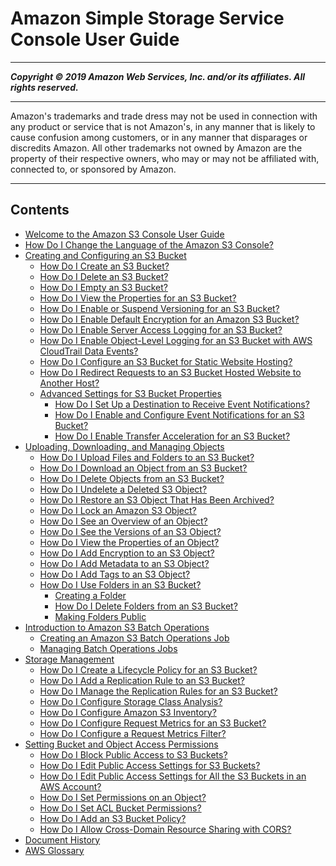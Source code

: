 # Amazon Simple Storage Service Console User Guide

-----
*****Copyright &copy; 2019 Amazon Web Services, Inc. and/or its affiliates. All rights reserved.*****

-----
Amazon's trademarks and trade dress may not be used in 
     connection with any product or service that is not Amazon's, 
     in any manner that is likely to cause confusion among customers, 
     or in any manner that disparages or discredits Amazon. All other 
     trademarks not owned by Amazon are the property of their respective
     owners, who may or may not be affiliated with, connected to, or 
     sponsored by Amazon.

-----
## Contents
+ [Welcome to the Amazon S3 Console User Guide](what-is-s3.md)
+ [How Do I Change the Language of the Amazon S3 Console?](change-ui-language.md)
+ [Creating and Configuring an S3 Bucket](create-configure-bucket.md)
   + [How Do I Create an S3 Bucket?](create-bucket.md)
   + [How Do I Delete an S3 Bucket?](delete-bucket.md)
   + [How Do I Empty an S3 Bucket?](empty-bucket.md)
   + [How Do I View the Properties for an S3 Bucket?](view-bucket-properties.md)
   + [How Do I Enable or Suspend Versioning for an S3 Bucket?](enable-versioning.md)
   + [How Do I Enable Default Encryption for an Amazon S3 Bucket?](default-bucket-encryption.md)
   + [How Do I Enable Server Access Logging for an S3 Bucket?](server-access-logging.md)
   + [How Do I Enable Object-Level Logging for an S3 Bucket with AWS CloudTrail Data Events?](enable-cloudtrail-events.md)
   + [How Do I Configure an S3 Bucket for Static Website Hosting?](static-website-hosting.md)
   + [How Do I Redirect Requests to an S3 Bucket Hosted Website to Another Host?](redirect-website-requests.md)
   + [Advanced Settings for S3 Bucket Properties](setup-advanced-bucket-properties.md)
      + [How Do I Set Up a Destination to Receive Event Notifications?](setup-event-notification-destination.md)
      + [How Do I Enable and Configure Event Notifications for an S3 Bucket?](enable-event-notifications.md)
      + [How Do I Enable Transfer Acceleration for an S3 Bucket?](enable-transfer-acceleration.md)
+ [Uploading, Downloading, and Managing Objects](upload-download-objects.md)
   + [How Do I Upload Files and Folders to an S3 Bucket?](upload-objects.md)
   + [How Do I Download an Object from an S3 Bucket?](download-objects.md)
   + [How Do I Delete Objects from an S3 Bucket?](delete-objects.md)
   + [How Do I Undelete a Deleted S3 Object?](undelete-objects.md)
   + [How Do I Restore an S3 Object That Has Been Archived?](restore-archived-objects.md)
   + [How Do I Lock an Amazon S3 Object?](object-lock.md)
   + [How Do I See an Overview of an Object?](view-object-overview.md)
   + [How Do I See the Versions of an S3 Object?](view-object-versions.md)
   + [How Do I View the Properties of an Object?](view-object-properties.md)
   + [How Do I Add Encryption to an S3 Object?](add-object-encryption.md)
   + [How Do I Add Metadata to an S3 Object?](add-object-metadata.md)
   + [How Do I Add Tags to an S3 Object?](add-object-tags.md)
   + [How Do I Use Folders in an S3 Bucket?](using-folders.md)
      + [Creating a Folder](create-folder.md)
      + [How Do I Delete Folders from an S3 Bucket?](delete-folders.md)
      + [Making Folders Public](public-folders.md)
+ [Introduction to Amazon S3 Batch Operations](batch-ops.md)
   + [Creating an Amazon S3 Batch Operations Job](batch-ops-create-job.md)
   + [Managing Batch Operations Jobs](batch-ops-manage-jobs.md)
+ [Storage Management](storage-management.md)
   + [How Do I Create a Lifecycle Policy for an S3 Bucket?](create-lifecycle.md)
   + [How Do I Add a Replication Rule to an S3 Bucket?](enable-replication.md)
   + [How Do I Manage the Replication Rules for an S3 Bucket?](disable-replication.md)
   + [How Do I Configure Storage Class Analysis?](configure-analytics-storage-class.md)
   + [How Do I Configure Amazon S3 Inventory?](configure-inventory.md)
   + [How Do I Configure Request Metrics for an S3 Bucket?](configure-metrics.md)
   + [How Do I Configure a Request Metrics Filter?](configure-metrics-filter.md)
+ [Setting Bucket and Object Access Permissions](set-permissions.md)
   + [How Do I Block Public Access to S3 Buckets?](block-public-access.md)
   + [How Do I Edit Public Access Settings for S3 Buckets?](block-public-access-bucket.md)
   + [How Do I Edit Public Access Settings for All the S3 Buckets in an AWS Account?](block-public-access-account.md)
   + [How Do I Set Permissions on an Object?](set-object-permissions.md)
   + [How Do I Set ACL Bucket Permissions?](set-bucket-permissions.md)
   + [How Do I Add an S3 Bucket Policy?](add-bucket-policy.md)
   + [How Do I Allow Cross-Domain Resource Sharing with CORS?](add-cors-configuration.md)
+ [Document History](document-history.md)
+ [AWS Glossary](glossary.md)